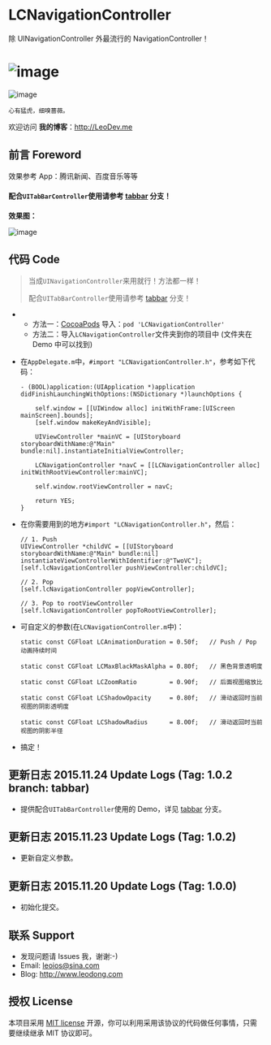# LCNavigationController
除 UINavigationController 外最流行的 NavigationController！

![image](https://github.com/LeoiOS/LCNavigationController/blob/master/LCNCDemo.gif)
===
![image](https://github.com/LeoiOS/LCNavigationController/blob/master/LCNCDemo.png)

  ````
  心有猛虎，细嗅蔷薇。
  ````

欢迎访问 **我的博客**：http://LeoDev.me


## 前言 Foreword

效果参考 App：腾讯新闻、百度音乐等等



#### 配合`UITabBarController`使用请参考 [tabbar](https://github.com/LeoiOS/LCNavigationController/tree/tabbar) 分支！

**效果图：**

![image](https://github.com/LeoiOS/LCNavigationController/blob/tabbar/LCNCTabbarDemo.gif)



## 代码 Code

> 当成`UINavigationController`来用就行！方法都一样！
>
> 配合`UITabBarController`使用请参考 [tabbar](https://github.com/LeoiOS/LCNavigationController/tree/tabbar) 分支！

* 
    - 方法一：[CocoaPods](https://cocoapods.org/) 导入：`pod 'LCNavigationController'`
    - 方法二：导入`LCNavigationController`文件夹到你的项目中 (文件夹在 Demo 中可以找到)
* 在`AppDelegate.m`中，`#import "LCNavigationController.h"`，参考如下代码：

    ````objc
    - (BOOL)application:(UIApplication *)application didFinishLaunchingWithOptions:(NSDictionary *)launchOptions {

        self.window = [[UIWindow alloc] initWithFrame:[UIScreen mainScreen].bounds];
        [self.window makeKeyAndVisible];

        UIViewController *mainVC = [UIStoryboard storyboardWithName:@"Main" bundle:nil].instantiateInitialViewController;

        LCNavigationController *navC = [[LCNavigationController alloc] initWithRootViewController:mainVC];

        self.window.rootViewController = navC;

        return YES;
    }
    ````
* 在你需要用到的地方`#import "LCNavigationController.h"`，然后：
    ````objc
    // 1. Push
    UIViewController *childVC = [[UIStoryboard storyboardWithName:@"Main" bundle:nil] instantiateViewControllerWithIdentifier:@"TwoVC"];
    [self.lcNavigationController pushViewController:childVC];

    // 2. Pop
    [self.lcNavigationController popViewController];

    // 3. Pop to rootViewController
    [self.lcNavigationController popToRootViewController];
    ````
* 可自定义的参数(在`LCNavigationController.m`中)：
    ````objc
    static const CGFloat LCAnimationDuration = 0.50f;   // Push / Pop 动画持续时间

    static const CGFloat LCMaxBlackMaskAlpha = 0.80f;   // 黑色背景透明度

    static const CGFloat LCZoomRatio         = 0.90f;   // 后面视图缩放比

    static const CGFloat LCShadowOpacity     = 0.80f;   // 滑动返回时当前视图的阴影透明度

    static const CGFloat LCShadowRadius      = 8.00f;   // 滑动返回时当前视图的阴影半径
    ````
* 搞定！



## 更新日志 2015.11.24 Update Logs (Tag: 1.0.2 branch: tabbar)
* 提供配合`UITabBarController`使用的 Demo，详见 [tabbar](https://github.com/LeoiOS/LCNavigationController/tree/tabbar) 分支。



## 更新日志 2015.11.23 Update Logs (Tag: 1.0.2)
* 更新自定义参数。



## 更新日志 2015.11.20 Update Logs (Tag: 1.0.0)
* 初始化提交。



## 联系 Support

* 发现问题请 Issues 我，谢谢:-)
* Email: leoios@sina.com
* Blog: http://www.leodong.com



## 授权 License

本项目采用 [MIT license](http://opensource.org/licenses/MIT) 开源，你可以利用采用该协议的代码做任何事情，只需要继续继承 MIT 协议即可。
